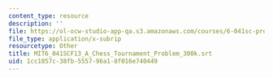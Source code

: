 ```yaml
---
content_type: resource
description: ''
file: https://ol-ocw-studio-app-qa.s3.amazonaws.com/courses/6-041sc-probabilistic-systems-analysis-and-applied-probability-fall-2013/1cc1857c38fb555796a18f016e740449_MIT6_041SCF13_A_Chess_Tournament_Problem_300k.vtt
file_type: application/x-subrip
resourcetype: Other
title: MIT6_041SCF13_A_Chess_Tournament_Problem_300k.srt
uid: 1cc1857c-38fb-5557-96a1-8f016e740449
---
```


